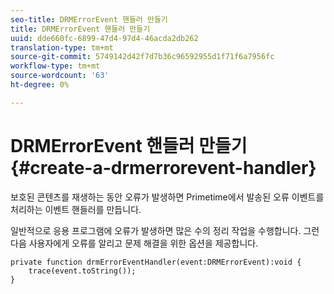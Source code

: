 ```yaml
---
seo-title: DRMErrorEvent 핸들러 만들기
title: DRMErrorEvent 핸들러 만들기
uuid: dde660fc-6899-47d4-97d4-46acda2db262
translation-type: tm+mt
source-git-commit: 5749142d42f7d7b36c96592955d1f71f6a7956fc
workflow-type: tm+mt
source-wordcount: '63'
ht-degree: 0%

---
```



# DRMErrorEvent 핸들러 만들기{#create-a-drmerrorevent-handler}

보호된 콘텐츠를 재생하는 동안 오류가 발생하면 Primetime에서 발송된 오류 이벤트를 처리하는 이벤트 핸들러를 만듭니다.

일반적으로 응용 프로그램에 오류가 발생하면 많은 수의 정리 작업을 수행합니다. 그런 다음 사용자에게 오류를 알리고 문제 해결을 위한 옵션을 제공합니다.

```
private function drmErrorEventHandler(event:DRMErrorEvent):void {  
    trace(event.toString());  
} 
```

